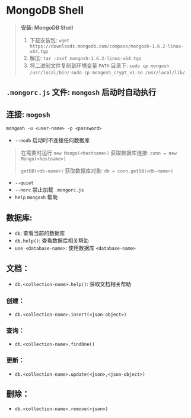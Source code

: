 # MongoDB Shell

> **安装: MongoDB Shell**
> 
> 1. 下载安装包: `wget https://downloads.mongodb.com/compass/mongosh-1.6.2-linux-x64.tgz`
> 2. 解压: `tar -zxvf mongosh-1.6.2-linux-x64.tgz`
> 3. 将二进制文件复制到环境变量 `PATH` 目录下: `sudo cp mongosh /usr/local/bin/` `sudo cp mongosh_crypt_v1.so /usr/local/lib/`

## `.mongorc.js` 文件: `mongosh` 启动时自动执行


## 连接: `mogosh`

`mongosh -u <user-name> -p <password>`

* `--nodb` 启动时不连接任何数据库

> 在需要时运行 `new Mongo(<hostname>)` 获取数据库连接: `conn = new Mongo(<hostname>)`
> 
> `getDB(<db-name>)` 获取数据库对象: `db = conn.getDB(<db-name>)`

* `--quiet`
* `--norc` 禁止加载 `.mongorc.js`
* `help` `mongosh` 帮助

## 数据库:

* `db`: 查看当前的数据库
* `db.help()`: 查看数据库相关帮助
* `use <database-name>`: 使用数据库 `<database-name>`

## 文档：

* `db.<collection-name>.help()`: 获取文档相关帮助

### 创建：

* `db.<collection-name>.insert(<json-object>)`

### 查询：

* `db.<collection-name>.findOne()` 

### 更新：

* `db.<collection-name>.update(<json>,<json-object>)`

## 删除：

* `db.<collection-name>.remove(<json>)`
